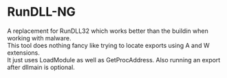 # RunDLL-NG
A replacement for RunDLL32 which works better than the buildin when working with malware.<br>
This tool does nothing fancy like trying to locate exports using A and W extensions.<br>
It just uses LoadModule as well as GetProcAddress. Also running an export after dllmain is optional.<br>
